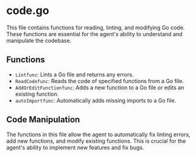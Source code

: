 # code.go

This file contains functions for reading, linting, and modifying Go code. These functions are essential for the agent's ability to understand and manipulate the codebase.

## Functions

-   `Lintfunc`: Lints a Go file and returns any errors.
-   `ReadCodefunc`: Reads the code of specified functions from a Go file.
-   `AddOrEditFunctionfunc`: Adds a new function to a Go file or edits an existing function.
-   `autoImportfunc`: Automatically adds missing imports to a Go file.

## Code Manipulation

The functions in this file allow the agent to automatically fix linting errors, add new functions, and modify existing functions. This is crucial for the agent's ability to implement new features and fix bugs.
